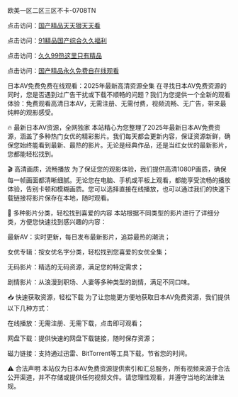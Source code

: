 欧美一区二区三区不卡-0708TN

点击访问：<a href="https://heiliaoe8ajia.pages.dev">国产精品天天狠天天看</a>

点击访问：<a href="https://heiliaoxqkkct.pages.dev">91精品国产综合久久福利</a>

点击访问：<a href="https://heiliaoxwd5i8.pages.dev">久久99热这里只有精品</a>

点击访问：<a href="https://heiliaowt0d7p.pages.dev">国产精品永久免费自在线观看</a>

日本AV免费免费在线观看：2025年最新高清资源全集
在寻找日本AV免费资源的同时，您是否遇到过广告干扰或下载不顺畅的问题？我们为您提供一个全新的观看体验：免费观看高清日本AV，无需注册、无需付费，视频流畅、无广告，带来最纯粹的观影感受。

🔥 最新日本AV资源，全网独家
本站精心为您整理了2025年最新日本AV免费资源，涵盖了多种热门女优的精彩影片。我们每天都会更新内容，保证资源新鲜，确保您始终能看到最新、最热的影片。无论是经典作品，还是当红女优的最新影片，您都能轻松找到。

🎬 高清画质，流畅播放
为了保证您的观影体验，我们提供高清1080P画质，确保每一帧画面都清晰细腻。无论您在电脑、手机或平板上观看，都能享受流畅的播放体验，告别卡顿和模糊画质。您可以选择直接在线播放，也可以通过我们的快速下载链接将影片保存在本地，随时观看。

📂 多种影片分类，轻松找到喜爱的内容
本站根据不同类型的影片进行了详细分类，方便您快速找到感兴趣的内容：

最新AV：实时更新，每日发布最新影片，追踪最热的潮流；

女优专辑：按女优名字分类，轻松找到您喜爱的女优全集；

无码影片：精选的无码资源，满足您的特定需求；

剧情影片：从浪漫到职场、人妻等多种类型的剧情，满足不同口味。

📥 快速获取资源，轻松下载
为了让您能更方便地获取日本AV免费资源，我们提供以下几种方式：

在线播放：无需注册、无需下载，点击即可观看；

网盘下载：提供快速的网盘下载链接，随时保存资源；

磁力链接：支持通过迅雷、BitTorrent等工具下载，节省您的时间。

⚠️ 合法声明
本站仅为日本AV免费资源提供索引和汇总服务，所有视频来源于合法公开渠道，并不存储或提供任何视频文件。请您理性观看，并遵守当地的法律法规。





<span style="display:none;">[Canonical link] ( https://github.com/dthh2611/44444 ）</span>












